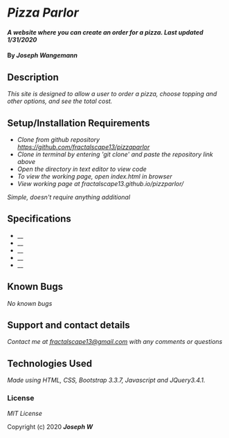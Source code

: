 # _Pizza Parlor_

#### _A website where you can create an order for a pizza. Last updated 1/31/2020_

#### By _**Joseph Wangemann**_

## Description

_This site is designed to allow a user to order a pizza, choose topping and other options, and see the total cost._

## Setup/Installation Requirements

* _Clone from github repository https://github.com/fractalscape13/pizzaparlor_
* _Clone in terminal by entering 'git clone' and paste the repository link above_
* _Open the directory in text editor to view code_
* _To view the working page, open index.html in browser_
* _View working page at fractalscape13.github.io/pizzparlor/_

_Simple, doesn't require anything additional_

## Specifications


* __
* __
* __
* __
* __

## Known Bugs

_No known bugs_

## Support and contact details

_Contact me at fractalscape13@gmail.com with any comments or questions_

## Technologies Used

_Made using HTML, CSS, Bootstrap 3.3.7, Javascript and JQuery3.4.1._

### License

*MIT License*

Copyright (c) 2020 **_Joseph W_**